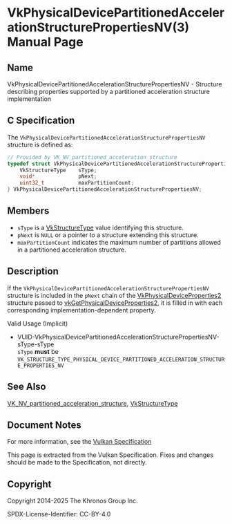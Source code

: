 # VkPhysicalDevicePartitionedAccelerationStructurePropertiesNV(3) Manual Page

## Name

VkPhysicalDevicePartitionedAccelerationStructurePropertiesNV - Structure describing properties supported by a partitioned acceleration structure implementation



## [](#_c_specification)C Specification

The `VkPhysicalDevicePartitionedAccelerationStructurePropertiesNV` structure is defined as:

```c++
// Provided by VK_NV_partitioned_acceleration_structure
typedef struct VkPhysicalDevicePartitionedAccelerationStructurePropertiesNV {
    VkStructureType    sType;
    void*              pNext;
    uint32_t           maxPartitionCount;
} VkPhysicalDevicePartitionedAccelerationStructurePropertiesNV;
```

## [](#_members)Members

- `sType` is a [VkStructureType](https://registry.khronos.org/vulkan/specs/latest/man/html/VkStructureType.html) value identifying this structure.
- `pNext` is `NULL` or a pointer to a structure extending this structure.
- []()`maxPartitionCount` indicates the maximum number of partitions allowed in a partitioned acceleration structure.

## [](#_description)Description

If the `VkPhysicalDevicePartitionedAccelerationStructurePropertiesNV` structure is included in the `pNext` chain of the [VkPhysicalDeviceProperties2](https://registry.khronos.org/vulkan/specs/latest/man/html/VkPhysicalDeviceProperties2.html) structure passed to [vkGetPhysicalDeviceProperties2](https://registry.khronos.org/vulkan/specs/latest/man/html/vkGetPhysicalDeviceProperties2.html), it is filled in with each corresponding implementation-dependent property.

Valid Usage (Implicit)

- [](#VUID-VkPhysicalDevicePartitionedAccelerationStructurePropertiesNV-sType-sType)VUID-VkPhysicalDevicePartitionedAccelerationStructurePropertiesNV-sType-sType  
  `sType` **must** be `VK_STRUCTURE_TYPE_PHYSICAL_DEVICE_PARTITIONED_ACCELERATION_STRUCTURE_PROPERTIES_NV`

## [](#_see_also)See Also

[VK\_NV\_partitioned\_acceleration\_structure](https://registry.khronos.org/vulkan/specs/latest/man/html/VK_NV_partitioned_acceleration_structure.html), [VkStructureType](https://registry.khronos.org/vulkan/specs/latest/man/html/VkStructureType.html)

## [](#_document_notes)Document Notes

For more information, see the [Vulkan Specification](https://registry.khronos.org/vulkan/specs/latest/html/vkspec.html#VkPhysicalDevicePartitionedAccelerationStructurePropertiesNV)

This page is extracted from the Vulkan Specification. Fixes and changes should be made to the Specification, not directly.

## [](#_copyright)Copyright

Copyright 2014-2025 The Khronos Group Inc.

SPDX-License-Identifier: CC-BY-4.0
